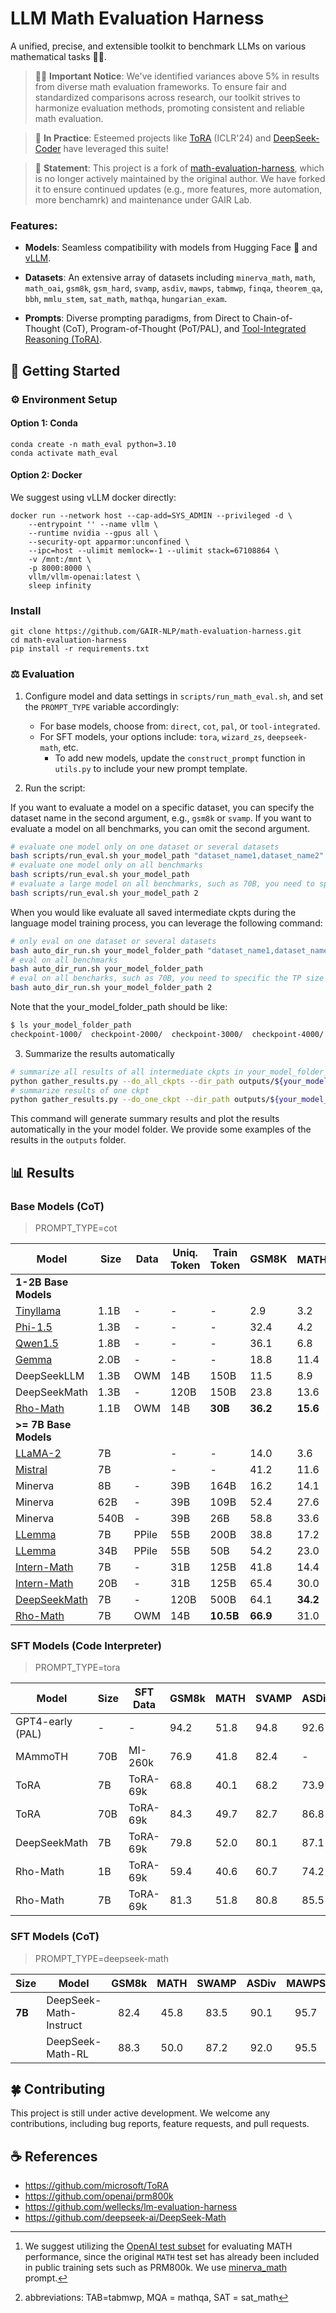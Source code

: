 # LLM Math Evaluation Harness

A unified, precise, and extensible toolkit to benchmark LLMs on various mathematical tasks 🧮✨.

> 🔴🚀 **Important Notice**: We've identified variances above 5% in results from diverse math evaluation frameworks. To ensure fair and standardized comparisons across research, our toolkit strives to harmonize evaluation methods, promoting consistent and reliable math evaluation.

> 🌟 **In Practice**: Esteemed projects like [ToRA](https://github.com/microsoft/ToRA) (ICLR'24) and [DeepSeek-Coder](https://github.com/deepseek-ai/DeepSeek-Coder/tree/main/Evaluation/PAL-Math) have leveraged this suite!

> 🙌 **Statement**: This project is a fork of [math-evaluation-harness](https://github.com/ZubinGou/math-evaluation-harness), which is no longer actively maintained by the original author. We have forked it to ensure continued updates (e.g., more features, more automation, more benchamrk) and maintenance under GAIR Lab.


### Features:

- **Models**: Seamless compatibility with models from Hugging Face 🤗 and [vLLM](https://github.com/vllm-project/vllm).

- **Datasets**: An extensive array of datasets including `minerva_math`, `math`, `math_oai`, `gsm8k`, `gsm_hard`, `svamp`, `asdiv`, `mawps`, `tabmwp`, `finqa`, `theorem_qa`, `bbh`, `mmlu_stem`, `sat_math`, `mathqa`, `hungarian_exam`.

- **Prompts**: Diverse prompting paradigms, from Direct to Chain-of-Thought (CoT), Program-of-Thought (PoT/PAL), and [Tool-Integrated Reasoning (ToRA)](https://github.com/microsoft/ToRA).


## 🚀 Getting Started

### ⚙️ Environment Setup

#### Option 1: Conda

```
conda create -n math_eval python=3.10
conda activate math_eval
```

#### Option 2: Docker

We suggest using vLLM docker directly:

```
docker run --network host --cap-add=SYS_ADMIN --privileged -d \
    --entrypoint '' --name vllm \
    --runtime nvidia --gpus all \
    --security-opt apparmor:unconfined \
    --ipc=host --ulimit memlock=-1 --ulimit stack=67108864 \
    -v /mnt:/mnt \
    -p 8000:8000 \
    vllm/vllm-openai:latest \
    sleep infinity
```

### Install

```
git clone https://github.com/GAIR-NLP/math-evaluation-harness.git
cd math-evaluation-harness
pip install -r requirements.txt
```

### ⚖️ Evaluation

1. Configure model and data settings in `scripts/run_math_eval.sh`, and set the `PROMPT_TYPE` variable accordingly:
   - For base models, choose from: `direct`, `cot`, `pal`, or `tool-integrated`.
   - For SFT models, your options include: `tora`, `wizard_zs`, `deepseek-math`, etc.
     - To add new models, update the `construct_prompt` function in `utils.py` to include your new prompt template.
  
2. Run the script:

If you want to evaluate a model on a specific dataset, you can specify the dataset name in the second argument, e.g., `gsm8k` or `svamp`. If you want to evaluate a model on all benchmarks, you can omit the second argument.
```bash 
# evaluate one model only on one dataset or several datasets
bash scripts/run_eval.sh your_model_path "dataset_name1,dataset_name2"
# evaluate one model only on all benchmarks
bash scripts/run_eval.sh your_model_path
# evaluate a large model on all benchmarks, such as 70B, you need to specific the TP size
bash scripts/run_eval.sh your_model_path 2
```

When you would like evaluate all saved intermediate ckpts during the language model training process, you can leverage the following command:

```bash
# only eval on one dataset or several datasets
bash auto_dir_run.sh your_model_folder_path "dataset_name1,dataset_name2"
# eval on all benchmarks
bash auto_dir_run.sh your_model_folder_path
# eval on all bencharks, such as 70B, you need to specific the TP size
bash auto_dir_run.sh your_model_folder_path 2
```

Note that the your_model_folder_path should be like:

```bash 
$ ls your_model_folder_path
checkpoint-1000/  checkpoint-2000/  checkpoint-3000/  checkpoint-4000/  checkpoint-5000/  checkpoint-6000/  checkpoint-7000/  checkpoint-8000/  checkpoint-9000/
```

3. Summarize the results automatically

```bash
# summarize all results of all intermediate ckpts in your_model_folder_path
python gather_results.py --do_all_ckpts --dir_path outputs/${your_model_folder_path}
# summarize results of one ckpt
python gather_results.py --do_one_ckpt --dir_path outputs/${your_model_folder_path}
```

This command will generate summary results and plot the results automatically in the your model folder. We provide some examples of the results in the `outputs` folder.


## 📊 Results

### Base Models (CoT)

> PROMPT_TYPE=cot

| Model                                                         | Size | Data   | Uniq. Token | Train Token | GSM8K | MATH[^1] | SVAMP | ASDiv | MAWPS | TAB[^2]   | MQA  | MMLU STEM | SAT | AVG  |
|---------------------------------------------------------------|--------------------------|--------|--------------|------------|-------|----------------|-------|-------|-------|-------|------|-----------|----------------|------|
| **1-2B Base Models**                                          |                          |        |              |            |       |                |       |       |       |       |      |           |                |      |
| [Tinyllama](https://huggingface.co/Tinyllama/Tinyllama-1.1B-intermediate-step-1431k-3T) | 1.1B                     | -      | -            | -          | 2.9   | 3.2            | 11.0  | 18.1  | 20.4  | 12.5  | 14.6 | 16.1      | 21.9           | 13.4 |
| [Phi-1.5](https://huggingface.co/microsoft/phi-1_5)            | 1.3B                     | -      | -            | -          | 32.4  | 4.2            | 43.4  | 53.1  | 66.2  | 24.4  | 14.3 | 21.8      | 18.8           | 31.0 |
| [Qwen1.5](https://huggingface.co/Qwen/Qwen1.5-1.8B)            | 1.8B                     | -      | -            | -          | 36.1 | 6.8            | 48.5 | 63.6 | 79.0 | 29.2  | 25.1 | 31.3      | 40.6           | 40.0 |
| [Gemma](https://huggingface.co/google/gemma-2b)                | 2.0B                     | -      | -            | -          | 18.8  | 11.4           | 38.0  | 56.6  | 72.5  | **36.9** | 26.8 | **34.4**  | 50.0           | 38.4 |
| DeepSeekLLM                                                   | 1.3B                     | OWM    | 14B          | 150B       | 11.5  | 8.9            | -     | -     | -     | -     | -    | 29.6      | 31.3           | -    |
| DeepSeekMath                                                  | 1.3B                     | -      | 120B         | 150B       | 23.8  | 13.6       | -     | -     | -     | -     | -    | 33.1  | **56.3**      | -    |
| [Rho-Math](https://huggingface.co/microsoft/rho-math-1b-v0.1)                                                 | 1.1B                     | OWM    | 14B          | **30B**    | **36.2** | **15.6**       | **52.1** | **67.0** | **83.9** | 29.0 | **32.5** | 23.3  | 28.1      | **40.9** |
| **>= 7B Base Models**                                      |                          |        |              |            |       |                |       |       |       |       |      |           |                |      |
| [LLaMA-2](https://huggingface.co/meta-llama/Llama-2-7b-hf)    | 7B                       |        | -            | -          | 14.0  | 3.6            | 39.5  | 51.7  | 63.5  | 30.9  | 12.4 | 32.7      | 34.4           | 31.4 |
| [Mistral](https://huggingface.co/mistralai/Mistral-7B-v0.1)  | 7B                       |        | -            | -          | 41.2  | 11.6           | 64.7  | 68.5  | 87.5  | 52.9  | 33.0 | 49.5      | 59.4           | 52.0 |
| Minerva                                                       | 8B                       | -      | 39B          | 164B       | 16.2  | 14.1           | -     | -     | -     | -     | -    | 35.6      | -              | -    |
| Minerva                                                       | 62B                      | -      | 39B          | 109B       | 52.4  | 27.6           | -     | -     | -     | -     | -    | 53.9      | -              | -    |
| Minerva                                                       | 540B                     | -      | 39B          | 26B        | 58.8  | 33.6       | -     | -     | -     | -     | -    | **63.9**  | -              | -    |
| [LLemma](https://huggingface.co/EleutherAI/llemma_7b)         | 7B                       | PPile  | 55B          | 200B       | 38.8  | 17.2           | 56.1  | 69.1  | 82.4  | 48.7  | 41.0 | 45.4      | 59.4           | 50.9 |
| [LLemma](https://huggingface.co/EleutherAI/llemma_34b)        | 34B                      | PPile  | 55B          | 50B        | 54.2  | 23.0           | 67.9  | 75.7 | 90.1 | 57.0  | 49.8 | 54.7      | 68.8           | 60.1 |
| [Intern-Math](https://huggingface.co/internlm/internlm2-math-base-7b)     | 7B                       | -      | 31B          | 125B       | 41.8  | 14.4           | 61.6  | 66.8  | 83.7  | 50.0  | 57.3 | 24.8      | 37.5           | 48.7 |
| [Intern-Math](https://huggingface.co/internlm/internlm2-math-base-20b)    | 20B                      | -      | 31B          | 125B       | 65.4 | 30.0       | 75.7 | 79.3  | **94.0** | 50.9  | 38.5 | 53.1      | 71.9           | 62.1 |
| [DeepSeekMath](https://huggingface.co/deepseek-ai/deepseek-math-7b-base) | 7B                       | -      | 120B         | 500B       | 64.1 | **34.2**       | 74.0 | **83.9** | 92.4 | **63.4** | **62.4** | 56.4      | **84.4**      | **68.4** |
| [Rho-Math](https://huggingface.co/microsoft/rho-math-7b-v0.1)                                                 | 7B                       | OWM    | 14B          | **10.5B**  | **66.9** | 31.0       | **77.8** | 79.0 | 93.9 | 49.9 | 58.7 | 54.6  | **84.4**      | 66.2 |


[^1]: We suggest utilizing the [OpenAI test subset](https://github.com/openai/prm800k) for evaluating MATH performance, since the original `MATH` test set has already been included in public training sets such as PRM800k. We use [minerva_math](/prompts/cot/minerva_math.md) prompt.
[^2]: abbreviations: TAB=tabmwp, MQA = mathqa, SAT = sat_math


### SFT Models (Code Interpreter)

> PROMPT_TYPE=tora

| Model            | Size | SFT Data | GSM8k | MATH | SVAMP | ASDiv | MAWPS | TAB | GSM-Hard | AVG  |
|------------------|------|----------|-------|------|-------|-------|-------|-----|----------|------|
| GPT4-early (PAL) | -    | -        | 94.2  | 51.8 | 94.8  | 92.6  | 97.7  | 95.9| 77.6     | 86.4 |
| MAmmoTH          | 70B           | MI-260k            | 76.9           | 41.8           | 82.4           | -              | -              | -            | -              | -            |
| ToRA             | 7B            | ToRA-69k           | 68.8           | 40.1           | 68.2           | 73.9           | 88.8           | 42.4         | 54.6           | 62.4         |
| ToRA             | 70B           | ToRA-69k           | 84.3           | 49.7           | 82.7           | 86.8           | 93.8           | 74.0         | 67.2           | 76.9         |
| DeepSeekMath     | 7B            | ToRA-69k           | 79.8           | 52.0           | 80.1           | 87.1           | 93.8           | 85.8         | 63.1           | 77.4         |
| Rho-Math    | 1B            | ToRA-69k           | 59.4      | 40.6      | 60.7      | 74.2      | 88.6      | 26.7     | 48.1      | 56.9     |
| Rho-Math    | 7B            | ToRA-69k           | 81.3      | 51.8      | 80.8      | 85.5      | 94.5      | 70.1     | 63.1      | 75.3     |


### SFT Models (CoT)

> PROMPT_TYPE=deepseek-math

| Size     | Model                  | GSM8k | MATH | SWAMP | ASDiv | MAWPS |  AVG |
|----------|------------------------|:-----:|:--------:|:-----:|:-----:|:-----:|:-----:|
| **7B**   | DeepSeek-Math-Instruct | 82.4  |   45.8   | 83.5  | 90.1  | 95.7  | 79.5  |
|          | DeepSeek-Math-RL       | 88.3  |   50.0   | 87.2  | 92.0  | 95.5  | 82.6  |


## 🍀 Contributing

This project is still under active development. We welcome any contributions, including bug reports, feature requests, and pull requests.


## ☕️ References

- https://github.com/microsoft/ToRA
- https://github.com/openai/prm800k
- https://github.com/wellecks/lm-evaluation-harness
- https://github.com/deepseek-ai/DeepSeek-Math
